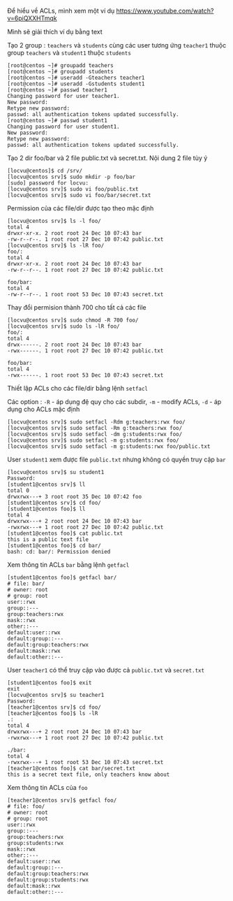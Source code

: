 Để hiểu về ACLs, mình xem một ví dụ https://www.youtube.com/watch?v=6piQXXHTmqk

Mình sẽ giải thích ví dụ bằng text
 
Tạo 2 group : `teachers` và `students` cùng các user tương ứng `teacher1` thuộc group `teachers` và `student1` thuộc `students`

```
[root@centos ~]# groupadd teachers
[root@centos ~]# groupadd students
[root@centos ~]# useradd -Gteachers teacher1
[root@centos ~]# useradd -Gstudents student1
[root@centos ~]# passwd teacher1
Changing password for user teacher1.
New password:
Retype new password:
passwd: all authentication tokens updated successfully.
[root@centos ~]# passwd student1
Changing password for user student1.
New password:
Retype new password:
passwd: all authentication tokens updated successfully.
```

Tạo 2 dir foo/bar và 2 file public.txt và secret.txt. Nội dung 2 file tùy ý

```
[locvu@centos]$ cd /srv/
[locvu@centos srv]$ sudo mkdir -p foo/bar
[sudo] password for locvu:
[locvu@centos srv]$ sudo vi foo/public.txt
[locvu@centos srv]$ sudo vi foo/bar/secret.txt
```

Permission của các file/dir được tạo theo mặc định 

```
[locvu@centos srv]$ ls -l foo/
total 4
drwxr-xr-x. 2 root root 24 Dec 10 07:43 bar
-rw-r--r--. 1 root root 27 Dec 10 07:42 public.txt
[locvu@centos srv]$ ls -lR foo/
foo/:
total 4
drwxr-xr-x. 2 root root 24 Dec 10 07:43 bar
-rw-r--r--. 1 root root 27 Dec 10 07:42 public.txt

foo/bar:
total 4
-rw-r--r--. 1 root root 53 Dec 10 07:43 secret.txt
```

Thay đổi permision thành 700 cho tất cả các file 

```
[locvu@centos srv]$ sudo chmod -R 700 foo/
[locvu@centos srv]$ sudo ls -lR foo/
foo/:
total 4
drwx------. 2 root root 24 Dec 10 07:43 bar
-rwx------. 1 root root 27 Dec 10 07:42 public.txt

foo/bar:
total 4
-rwx------. 1 root root 53 Dec 10 07:43 secret.txt
```

Thiết lập ACLs cho các file/dir bằng lệnh `setfacl`

Các option : `-R` - áp dụng đệ quy cho các subdir, `-m` - modify ACLs, `-d` - áp dụng cho ACLs mặc định 

```
[locvu@centos srv]$ sudo setfacl -Rdm g:teachers:rwx foo/
[locvu@centos srv]$ sudo setfacl -Rm g:teachers:rwx foo/
[locvu@centos srv]$ sudo setfacl -dm g:students:rwx foo/
[locvu@centos srv]$ sudo setfacl -m g:students:rwx foo/
[locvu@centos srv]$ sudo setfacl -m g:students:rwx foo/public.txt
```

User `student1` xem được file `public.txt` nhưng không có quyền truy cập `bar`

```
[locvu@centos srv]$ su student1
Password:
[student1@centos srv]$ ll
total 0
drwxrwx---+ 3 root root 35 Dec 10 07:42 foo
[student1@centos srv]$ cd foo/
[student1@centos foo]$ ll
total 4
drwxrwx---+ 2 root root 24 Dec 10 07:43 bar
-rwxrwx---+ 1 root root 27 Dec 10 07:42 public.txt
[student1@centos foo]$ cat public.txt
this is a public text file
[student1@centos foo]$ cd bar/
bash: cd: bar/: Permission denied
```

Xem thông tin ACLs `bar` bằng lệnh `getfacl`

```
[student1@centos foo]$ getfacl bar/
# file: bar/
# owner: root
# group: root
user::rwx
group::---
group:teachers:rwx
mask::rwx
other::---
default:user::rwx
default:group::---
default:group:teachers:rwx
default:mask::rwx
default:other::---
```

User `teacher1` có thể truy cập vào được cả `public.txt` và `secret.txt`

```
[student1@centos foo]$ exit
exit
[locvu@centos srv]$ su teacher1
Password:
[teacher1@centos srv]$ cd foo/
[teacher1@centos foo]$ ls -lR
.:
total 4
drwxrwx---+ 2 root root 24 Dec 10 07:43 bar
-rwxrwx---+ 1 root root 27 Dec 10 07:42 public.txt

./bar:
total 4
-rwxrwx---+ 1 root root 53 Dec 10 07:43 secret.txt
[teacher1@centos foo]$ cat bar/secret.txt
this is a secret text file, only teachers know about
```

Xem thông tin ACLs của `foo`

```
[teacher1@centos srv]$ getfacl foo/
# file: foo/
# owner: root
# group: root
user::rwx
group::---
group:teachers:rwx
group:students:rwx
mask::rwx
other::---
default:user::rwx
default:group::---
default:group:teachers:rwx
default:group:students:rwx
default:mask::rwx
default:other::---
```





